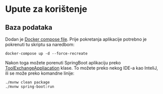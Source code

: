
# Upute za korištenje

## Baza podataka

Dodan je [Docker compose file](./docker-compose.yml). Prije pokretanja aplikacije potrebno je pokrenuti tu skriptu sa naredbom:
```
docker-compose up -d --force-recreate
```

Nakon toga možete porenuti SpringBoot aplikaciju preko [ToolExchangeAppliacation](src/main/java/com/example/toolexchangeservice/ToolExchangeServiceApplication.java) klase.
To možete preko nekog IDE-a kao InteliJ, ili se može preko komandne linije:
```
./mvnw clean package
./mvnw spring-boot:run
```
